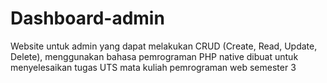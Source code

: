 # Dashboard-admin
Website untuk admin yang dapat melakukan CRUD (Create, Read, Update, Delete),  menggunakan bahasa pemrograman PHP native dibuat untuk menyelesaikan tugas UTS mata kuliah pemrograman web semester 3
